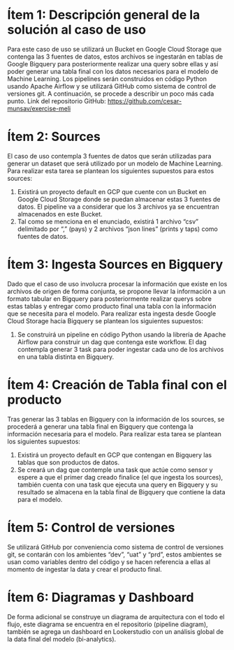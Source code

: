 # Ítem 1: Descripción general de la solución al caso de uso
Para este caso de uso se utilizará un Bucket en Google Cloud Storage que contenga las 3 fuentes de datos, estos archivos se ingestarán en tablas de Google Bigquery para posteriormente realizar una query sobre ellas y así poder generar una tabla final con los datos necesarios para el modelo de Machine Learning. Los pipelines serán construidos en código Python usando Apache Airflow y se utilizará GitHub como sistema de control de versiones git. A continuación, se procede a describir un poco más cada punto.
Link del repositorio GitHub: https://github.com/cesar-munsav/exercise-meli

# Ítem 2: Sources
El caso de uso contempla 3 fuentes de datos que serán utilizadas para generar un dataset que será utilizado por un modelo de Machine Learning. Para realizar esta tarea se plantean los siguientes supuestos para estos sources:

1.	Existirá un proyecto default en GCP que cuente con un Bucket en Google Cloud Storage donde se puedan almacenar estas 3 fuentes de datos. El pipeline va a considerar que los 3 archivos ya se encuentran almacenados en este Bucket.
2.	Tal como se menciona en el enunciado, existirá 1 archivo “csv” delimitado por “,” (pays) y 2 archivos “json lines” (prints y taps) como fuentes de datos.

# Ítem 3: Ingesta Sources en Bigquery
Dado que el caso de uso involucra procesar la información que existe en los archivos de origen de forma conjunta, se propone llevar la información a un formato tabular en Bigquery para posteriormente realizar querys sobre estas tablas y entregar como producto final una tabla con la información que se necesita para el modelo. Para realizar esta ingesta desde Google Cloud Storage hacia Bigquery se plantean los siguientes supuestos:

1.	Se construirá un pipeline en código Python usando la librería de Apache Airflow para construir un dag que contenga este workflow. El dag contempla generar 3 task para poder ingestar cada uno de los archivos en una tabla distinta en Bigquery.

# Ítem 4: Creación de Tabla final con el producto
Tras generar las 3 tablas en Bigquery con la información de los sources, se procederá a generar una tabla final en Bigquery que contenga la información necesaria para el modelo. Para realizar esta tarea se plantean los siguientes supuestos:

1.	Existirá un proyecto default en GCP que contengan en Bigquery las tablas que son productos de datos.
2.	Se creará un dag que contemple una task que actúe como sensor y espere a que el primer dag creado finalice (el que ingesta los sources), también cuenta con una task que ejecuta una query en Bigquery y su resultado se almacena en la tabla final de Bigquery que contiene la data para el modelo.

# Ítem 5: Control de versiones
Se utilizará GitHub por conveniencia como sistema de control de versiones git, se contarán con los ambientes “dev”, “uat” y “prd”, estos ambientes se usan como variables dentro del código y se hacen referencia a ellas al momento de ingestar la data y crear el producto final.

# Ítem 6: Diagramas y Dashboard
De forma adicional se construye un diagrama de arquitectura con el todo el flujo, este diagrama se encuentra en el repositorio (pipeline diagram), también se agrega un dashboard en Lookerstudio con un análisis global de la data final del modelo (bi-analytics).
